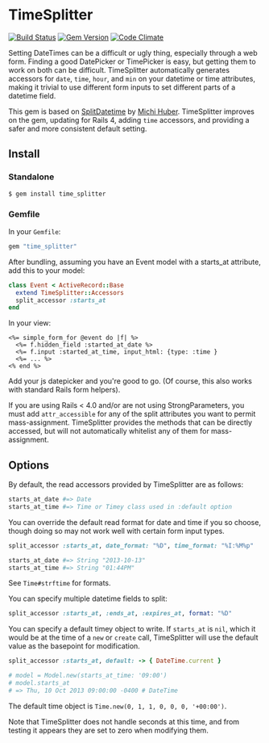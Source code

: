 TimeSplitter
============
[![Build Status](https://travis-ci.org/shekibobo/time_splitter.png)](https://travis-ci.org/shekibobo/time_splitter)
[![Gem Version](https://badge.fury.io/rb/time_splitter.png)](http://badge.fury.io/rb/time_splitter)
[![Code Climate](https://codeclimate.com/github/shekibobo/time_splitter.png)](https://codeclimate.com/github/shekibobo/time_splitter)

Setting DateTimes can be a difficult or ugly thing, especially through a web form. Finding a good DatePicker or TimePicker is easy, but getting them to work on both can be difficult. TimeSplitter automatically generates accessors for `date`, `time`, `hour`, and `min` on your datetime or time attributes, making it trivial to use different form inputs to set different parts of a datetime field.

This gem is based on [SplitDatetime](https://github.com/michihuber/split_datetime) by [Michi Huber](https://github.com/michihuber). TimeSplitter improves on the gem, updating for Rails 4, adding `time` accessors, and providing a safer and more consistent default setting.

## Install

### Standalone

`$ gem install time_splitter`

### Gemfile

In your `Gemfile`:

```ruby
gem "time_splitter"
```

After bundling, assuming you have an Event model with a starts_at attribute, add this to your model:

```ruby
class Event < ActiveRecord::Base
  extend TimeSplitter::Accessors
  split_accessor :starts_at
end
```

In your view:

```erb
<%= simple_form_for @event do |f| %>
  <%= f.hidden_field :started_at_date %>
  <%= f.input :started_at_time, input_html: {type: :time }
  <%= ... %>
<% end %>
```

Add your js datepicker and you're good to go. (Of course, this also works with standard Rails form helpers).

If you are using Rails < 4.0 and/or are not using StrongParameters, you must add `attr_accessible` for any of the split attributes you want to permit mass-assignment. TimeSplitter provides the methods that can be directly accessed, but will not automatically whitelist any of them for mass-assignment.

## Options

By default, the read accessors provided by TimeSplitter are as follows:
```ruby
starts_at_date #=> Date
starts_at_time #=> Time or Timey class used in :default option
```

You can override the default read format for date and time if you so choose, though doing so may not work well with certain form input types.

```ruby
split_accessor :starts_at, date_format: "%D", time_format: "%I:%M%p"

starts_at_date #=> String "2013-10-13"
starts_at_time #=> String "01:44PM"
```

See `Time#strftime` for formats.

You can specify multiple datetime fields to split:

```ruby
split_accessor :starts_at, :ends_at, :expires_at, format: "%D"
```

You can specify a default timey object to write. If `starts_at` is `nil`, which it would be at the time of a `new` or `create` call, TimeSplitter will use the default value as the basepoint for modification.

```ruby
split_accessor :starts_at, default: -> { DateTime.current }

# model = Model.new(starts_at_time: '09:00')
# model.starts_at
# => Thu, 10 Oct 2013 09:00:00 -0400 # DateTime
```

The default time object is `Time.new(0, 1, 1, 0, 0, 0, '+00:00')`.

Note that TimeSplitter does not handle seconds at this time, and from testing it appears they are set to zero when modifying them.
